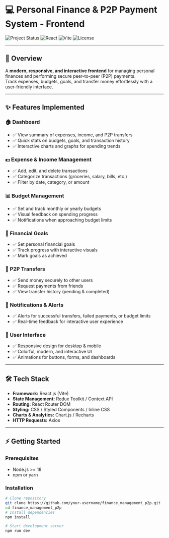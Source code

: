 # 💻 Personal Finance & P2P Payment System - Frontend

![Project Status](https://img.shields.io/badge/status-completed-brightgreen)
![React](https://img.shields.io/badge/React-v18.2.0-blue)
![Vite](https://img.shields.io/badge/Vite-v5.1.0-yellow)
![License](https://img.shields.io/badge/license-MIT-blue)

---

## 🚀 Overview

A **modern, responsive, and interactive frontend** for managing personal finances and performing secure peer-to-peer (P2P) payments.  
Track expenses, budgets, goals, and transfer money effortlessly with a user-friendly interface.  

---

## ✨ Features Implemented

### 🏠 Dashboard
- ✅ View summary of expenses, income, and P2P transfers  
- ✅ Quick stats on budgets, goals, and transaction history  
- ✅ Interactive charts and graphs for spending trends  

### 💵 Expense & Income Management
- ✅ Add, edit, and delete transactions  
- ✅ Categorize transactions (groceries, salary, bills, etc.)  
- ✅ Filter by date, category, or amount  

### 📊 Budget Management
- ✅ Set and track monthly or yearly budgets  
- ✅ Visual feedback on spending progress  
- ✅ Notifications when approaching budget limits  

### 🎯 Financial Goals
- ✅ Set personal financial goals  
- ✅ Track progress with interactive visuals  
- ✅ Mark goals as achieved  

### 💸 P2P Transfers
- ✅ Send money securely to other users  
- ✅ Request payments from friends  
- ✅ View transfer history (pending & completed)  

### 🔔 Notifications & Alerts
- ✅ Alerts for successful transfers, failed payments, or budget limits  
- ✅ Real-time feedback for interactive user experience  

### 🎨 User Interface
- ✅ Responsive design for desktop & mobile  
- ✅ Colorful, modern, and interactive UI  
- ✅ Animations for buttons, forms, and dashboards  

---

## 🛠️ Tech Stack

- **Framework:** React.js (Vite)  
- **State Management:** Redux Toolkit / Context API  
- **Routing:** React Router DOM  
- **Styling:** CSS / Styled Components / Inline CSS  
- **Charts & Analytics:** Chart.js / Recharts  
- **HTTP Requests:** Axios  

---

## ⚡ Getting Started

### Prerequisites
- Node.js >= 18  
- npm or yarn  

### Installation
```bash
# Clone repository
git clone https://github.com/your-username/finance_management_p2p.git
cd finance_management_p2p
# Install dependencies
npm install

# Start development server
npm run dev
